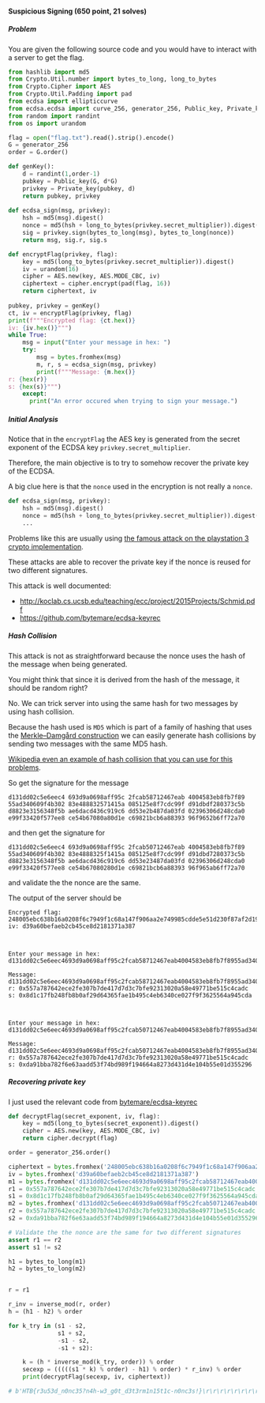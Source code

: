 
#### Suspicious Signing (650 point, 21 solves)

##### Problem 

You are given the following source code and you would have to interact with a server to get the flag.

```python
from hashlib import md5
from Crypto.Util.number import bytes_to_long, long_to_bytes
from Crypto.Cipher import AES
from Crypto.Util.Padding import pad
from ecdsa import ellipticcurve
from ecdsa.ecdsa import curve_256, generator_256, Public_key, Private_key
from random import randint
from os import urandom

flag = open("flag.txt").read().strip().encode()
G = generator_256
order = G.order()

def genKey():
    d = randint(1,order-1)
    pubkey = Public_key(G, d*G)
    privkey = Private_key(pubkey, d)
    return pubkey, privkey
    
def ecdsa_sign(msg, privkey):
    hsh = md5(msg).digest()
    nonce = md5(hsh + long_to_bytes(privkey.secret_multiplier)).digest() * 2
    sig = privkey.sign(bytes_to_long(msg), bytes_to_long(nonce))
    return msg, sig.r, sig.s

def encryptFlag(privkey, flag):
    key = md5(long_to_bytes(privkey.secret_multiplier)).digest()
    iv = urandom(16)
    cipher = AES.new(key, AES.MODE_CBC, iv)
    ciphertext = cipher.encrypt(pad(flag, 16))
    return ciphertext, iv
    
pubkey, privkey = genKey()
ct, iv = encryptFlag(privkey, flag)
print(f"""Encrypted flag: {ct.hex()}
iv: {iv.hex()}""")
while True:
    msg = input("Enter your message in hex: ")
    try:
        msg = bytes.fromhex(msg)
        m, r, s = ecdsa_sign(msg, privkey)
        print(f"""Message: {m.hex()}
r: {hex(r)}
s: {hex(s)}""")
    except:
      print("An error occured when trying to sign your message.")
```

##### Initial Analysis

Notice that in the `encryptFlag` the AES key is generated from the secret exponent of the ECDSA key `privkey.secret_multiplier`. 

Therefore, the main objective is to try to somehow recover the private key of the ECDSA. 


A big clue here is that the `nonce` used in the encryption is not really a `nonce`. 


```python
def ecdsa_sign(msg, privkey):
    hsh = md5(msg).digest()
    nonce = md5(hsh + long_to_bytes(privkey.secret_multiplier)).digest() * 2
    ...
```

Problems like this are usually using [the famous attack on the playstation 3 crypto implementation](
https://arstechnica.com/gaming/2010/12/ps3-hacked-through-poor-implementation-of-cryptography/).   

These attacks are able to recover the private key if the nonce is reused for two different signatures.

This attack is well documented:
- http://koclab.cs.ucsb.edu/teaching/ecc/project/2015Projects/Schmid.pdf
- https://github.com/bytemare/ecdsa-keyrec

##### Hash Collision

This attack is not as straightforward because the nonce uses the hash of the message when being generated. 

You might think that since it is derived from the hash of the message, it should be random right? 

No. We can trick server into using the same hash for two messages by using hash collision.

Because the hash used is `MD5` which is part of a family of hashing that uses the [Merkle–Damgård construction](https://en.wikipedia.org/wiki/Merkle%E2%80%93Damg%C3%A5rd_construction) we can easily generate hash collisions by sending two messages with the same MD5 hash.

[Wikipedia even an example of hash collision that you can use for this problems](https://en.wikipedia.org/wiki/MD5#Collision_vulnerabilities). 

So get the signature for the message

```
d131dd02c5e6eec4 693d9a0698aff95c 2fcab58712467eab 4004583eb8fb7f89
55ad340609f4b302 83e488832571415a 085125e8f7cdc99f d91dbdf280373c5b
d8823e3156348f5b ae6dacd436c919c6 dd53e2b487da03fd 02396306d248cda0
e99f33420f577ee8 ce54b67080a80d1e c69821bcb6a88393 96f9652b6ff72a70
```

and then get the signature for 

```
d131dd02c5e6eec4 693d9a0698aff95c 2fcab50712467eab 4004583eb8fb7f89
55ad340609f4b302 83e4888325f1415a 085125e8f7cdc99f d91dbd7280373c5b
d8823e3156348f5b ae6dacd436c919c6 dd53e23487da03fd 02396306d248cda0
e99f33420f577ee8 ce54b67080280d1e c69821bcb6a88393 96f965ab6ff72a70
```

and validate the the nonce are the same.

The output of the server should be

```
Encrypted flag: 248005ebc638b16a0208f6c7949f1c68a147f906aa2e749985cdde5e51d230f87af2d19ec0ce1ddfb8808585dd54257bc86d456d4ca1cc8920667e792ad5c4f1
iv: d39a60befaeb2cb45ce8d2181371a387



Enter your message in hex: d131dd02c5e6eec4693d9a0698aff95c2fcab58712467eab4004583eb8fb7f8955ad340609f4b30283e488832571415a085125e8f7cdc99fd91dbdf280373c5bd8823e3156348f5bae6dacd436c919c6dd53e2b487da03fd02396306d248cda0e99f33420f577ee8ce54b67080a80d1ec69821bcb6a8839396f9652b6ff72a70

Message: d131dd02c5e6eec4693d9a0698aff95c2fcab58712467eab4004583eb8fb7f8955ad340609f4b30283e488832571415a085125e8f7cdc99fd91dbdf280373c5bd8823e3156348f5bae6dacd436c919c6dd53e2b487da03fd02396306d248cda0e99f33420f577ee8ce54b67080a80d1ec69821bcb6a8839396f9652b6ff72a70
r: 0x557a787642ece2fe307b7de417d7d3c7bfe92313020a58e49771be515c4cadc
s: 0x8d1c17fb248fb8b0af29d64365fae1b495c4eb6340ce027f9f3625564a945cda



Enter your message in hex: d131dd02c5e6eec4693d9a0698aff95c2fcab50712467eab4004583eb8fb7f8955ad340609f4b30283e4888325f1415a085125e8f7cdc99fd91dbd7280373c5bd8823e3156348f5bae6dacd436c919c6dd53e23487da03fd02396306d248cda0e99f33420f577ee8ce54b67080280d1ec69821bcb6a8839396f965ab6ff72a70

Message: d131dd02c5e6eec4693d9a0698aff95c2fcab50712467eab4004583eb8fb7f8955ad340609f4b30283e4888325f1415a085125e8f7cdc99fd91dbd7280373c5bd8823e3156348f5bae6dacd436c919c6dd53e23487da03fd02396306d248cda0e99f33420f577ee8ce54b67080280d1ec69821bcb6a8839396f965ab6ff72a70
r: 0x557a787642ece2fe307b7de417d7d3c7bfe92313020a58e49771be515c4cadc
s: 0xda91bba782f6e63aadd53f74bd989f194664a8273d431d4e104b55e01d355296
```

##### Recovering private key 

I just used the relevant code from  [bytemare/ecdsa-keyrec](https://github.com/bytemare/ecdsa-keyrec)


```python
def decryptFlag(secret_exponent, iv, flag):
    key = md5(long_to_bytes(secret_exponent)).digest()
    cipher = AES.new(key, AES.MODE_CBC, iv)
    return cipher.decrypt(flag)

order = generator_256.order()

ciphertext = bytes.fromhex('248005ebc638b16a0208f6c7949f1c68a147f906aa2e749985cdde5e51d230f87af2d19ec0ce1ddfb8808585dd54257bc86d456d4ca1cc8920667e792ad5c4f1')
iv = bytes.fromhex('d39a60befaeb2cb45ce8d2181371a387')
m1 = bytes.fromhex('d131dd02c5e6eec4693d9a0698aff95c2fcab58712467eab4004583eb8fb7f8955ad340609f4b30283e488832571415a085125e8f7cdc99fd91dbdf280373c5bd8823e3156348f5bae6dacd436c919c6dd53e2b487da03fd02396306d248cda0e99f33420f577ee8ce54b67080a80d1ec69821bcb6a8839396f9652b6ff72a70')
r1 = 0x557a787642ece2fe307b7de417d7d3c7bfe92313020a58e49771be515c4cadc
s1 = 0x8d1c17fb248fb8b0af29d64365fae1b495c4eb6340ce027f9f3625564a945cda
m2 = bytes.fromhex('d131dd02c5e6eec4693d9a0698aff95c2fcab50712467eab4004583eb8fb7f8955ad340609f4b30283e4888325f1415a085125e8f7cdc99fd91dbd7280373c5bd8823e3156348f5bae6dacd436c919c6dd53e23487da03fd02396306d248cda0e99f33420f577ee8ce54b67080280d1ec69821bcb6a8839396f965ab6ff72a70')
r2 = 0x557a787642ece2fe307b7de417d7d3c7bfe92313020a58e49771be515c4cadc
s2 = 0xda91bba782f6e63aadd53f74bd989f194664a8273d431d4e104b55e01d355296

# Validate the the nonce are the same for two different signatures
assert r1 == r2
assert s1 != s2

h1 = bytes_to_long(m1)
h2 = bytes_to_long(m2)


r = r1

r_inv = inverse_mod(r, order)
h = (h1 - h2) % order

for k_try in (s1 - s2,
              s1 + s2,
              -s1 - s2,
              -s1 + s2):

    k = (h * inverse_mod(k_try, order)) % order
    secexp = (((((s1 * k) % order) - h1) % order) * r_inv) % order
    print(decryptFlag(secexp, iv, ciphertext))

# b'HTB{r3u53d_n0nc35?n4h-w3_g0t_d3t3rm1n15t1c-n0nc3s!}\r\r\r\r\r\r\r\r\r\r\r\r\r'
```